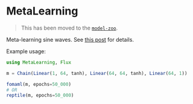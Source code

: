 # MetaLearning

> This has been moved to the [`model-zoo`](https://github.com/FluxML/model-zoo/blob/master/other/meta-learning/MetaLearning.jl).

Meta-learning sine waves. See [this post](https://www.domluna.me/meta-learning/) for details.

Example usage:

```julia
using MetaLearning, Flux

m = Chain(Linear(1, 64, tanh), Linear(64, 64, tanh), Linear(64, 1))

fomaml(m, epochs=50_000)
# OR
reptile(m, epochs=50_000)
```
